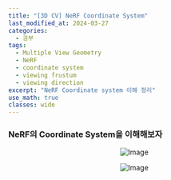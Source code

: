 ```yaml
---
title: "[3D CV] NeRF Coordinate System"
last_modified_at: 2024-03-27
categories:
  - 공부
tags:
  - Multiple View Geometry
  - NeRF
  - coordinate system
  - viewing frustum
  - viewing direction
excerpt: "NeRF Coordinate system 이해 정리"
use_math: true
classes: wide
---
```


### NeRF의 Coordinate System을 이해해보자

<p align="center">
  <img src="https://github.com/sandokim/sandokim.github.io/assets/74639652/1234e352-7a75-4e96-8b9e-66baffaf97b8" alt="Image">
</p>

<p align="center">
  <img src="https://github.com/sandokim/sandokim.github.io/assets/74639652/51ca60b3-31ab-4934-a7a6-2a4996970f24" alt="Image">
</p>
